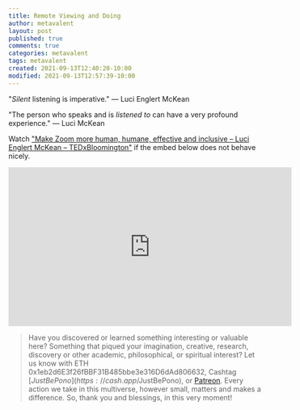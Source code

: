 ```yaml
---
title: Remote Viewing and Doing
author: metavalent
layout: post
published: true
comments: true
categories: metavalent
tags: metavalent
created: 2021-09-13T12:40:20-10:00
modified: 2021-09-13T12:57:39-10:00
---
```


"*Silent* listening is imperative." — Luci Englert McKean

"The person who speaks and is *listened to* can have a very profound experience." — Luci McKean

Watch ["Make Zoom more human, humane, effective and inclusive – Luci Englert McKean – TEDxBloomington"](https://youtu.be/hdM69Fz9lLA) if the embed below does not behave nicely. 

<div class="embed-container"><iframe width="560" height="315" src="https://www.youtube.com/embed/hdM69Fz9lLA" title="YouTube video player" frameborder="0" allow="accelerometer; autoplay; clipboard-write; encrypted-media; gyroscope; picture-in-picture" allowfullscreen></iframe></div>

> Have you discovered or learned something interesting or valuable here? Something that piqued your imagination, creative, research, discovery or other academic, philosophical, or spiritual interest? Let us know with ETH 0x1eb2d6E3f26fBBF31B485bbe3e316D6dAd806632, Cashtag [$JustBePono](https://cash.app/$JustBePono), or [Patreon](https://patreon.com/metavalent). Every action we take in this multiverse, however small, matters and makes a difference. So, thank you and blessings, in this very moment!
